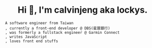 <h1 align="center">Hi 👋, I'm calvinjeng aka lockys.</h1>

```
A software engineer from Taiwan
, currently a front-end developer @ DBS(星展銀行)
, was formerly a fullstack engineer @ Garmin Connect
, writes JavaScript
, loves front end stuffs
```
